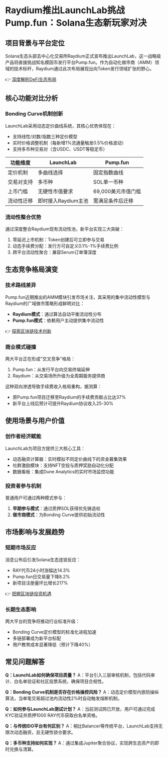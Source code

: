 # Raydium推出LaunchLab挑战Pump.fun：Solana生态新玩家对决

## 项目背景与平台定位
Solana生态头部去中心化交易所Raydium正式宣布推出LaunchLab，这一战略级产品将直接挑战知名模因币发行平台Pump.fun。作为自动化做市商（AMM）领域的技术标杆，Raydium通过此次布局展现出向Token发行领域扩张的野心。

👉 [深度解析DeFi生态布局](https://bit.ly/okx_welcome)

## 核心功能对比分析

### Bonding Curve机制创新
LaunchLab采用动态定价曲线系统，其核心优势体现在：
- 支持线性/对数/指数三种定价模型
- 实时价格调整机制（每新增1%流通量触发0.5%价格波动）
- 支持多币种交易对（含USDC、USDT等稳定币）

| 功能维度       | LaunchLab                | Pump.fun                 |
|----------------|--------------------------|--------------------------|
| 定价机制       | 多曲线选择               | 固定指数曲线             |
| 交易对支持     | 多币种                   | SOL单一币种              |
| 上币门槛       | 无硬性市值要求           | 69,000美元市值门槛       |
| 流动性迁移     | 即时接入Raydium主池      | 需满足条件后迁移         |

### 流动性整合优势
通过深度整合Raydium现有流动性池，新平台实现三大突破：
1. 零延迟上市机制：Token创建后可立即参与交易
2. 动态手续费分配：发行方可自定义0.1%-1%手续费比例
3. 跨平台流动性聚合：兼容Serum订单簿深度

## 生态竞争格局演变

### 技术路线差异
Pump.fun近期推出的AMM模块引发市场关注，其采用的集中流动性模型与Raydium的广域做市策略形成鲜明对比：
- **Raydium模式**：通过算法自动平衡流动性分布
- **Pump.fun模式**：依赖用户主动提供集中流动性

👉 [探索区块链技术创新](https://bit.ly/okx_welcome)

### 商业模式碰撞
两大平台正在形成"交叉竞争"格局：
1. Pump.fun：从发行平台向交易终端延伸
2. Raydium：从交易场所升级为全周期服务提供商

这种双向渗透导致手续费收入格局重构，据测算：
- 原Pump.fun项目迁移至Raydium的手续费贡献占比达37%
- 新平台上线后预计可提升Raydium协议收入25-30%

## 使用场景与用户价值

### 创作者经济赋能
LaunchLab为项目方提供三大核心工具：
- 动态融资计算器：实时模拟不同定价曲线下的资金募集效果
- 社群激励模块：支持NFT空投与质押奖励自动化分配
- 数据看板：集成Dune Analytics的实时市场监控功能

### 投资者参与机制
普通用户可通过两种模式参与：
1. **早期参与模式**：通过质押SOL获得优先铸造权
2. **做市商模式**：为Bonding Curve提供初始流动性

## 市场影响与发展趋势

### 短期市场反应
消息公布后引发Solana生态连锁反应：
- RAY代币24小时涨幅达14.3%
- Pump.fun日交易量下降8.2%
- 新项目注册量环比增长217%

👉 [把握区块链投资机遇](https://bit.ly/okx_welcome)

### 长期生态影响
两大平台的竞争将推动行业标准升级：
- Bonding Curve定价模型的标准化进程加速
- 多链部署成为新平台标配
- 用户教育成本显著降低（预计下降40%）

## 常见问题解答

**Q：LaunchLab如何确保项目质量？**
A：平台引入三层审核机制，包括代码审计、白名单验证和社区投票系统，确保项目合规性。

**Q：Bonding Curve机制是否存在价格操控风险？**
A：动态定价模型内嵌防操纵算法，当单笔交易超过池内流动性2%时自动触发熔断机制。

**Q：如何参与LaunchLab测试计划？**
A：当前测试网已开放，用户可通过完成KYC验证并质押1000 RAY代币获取白名单资格。

**Q：与传统IDO平台有何区别？**
A：相比Balancer等传统平台，LaunchLab支持无限次动态融资，且无硬性锁仓要求。

**Q：多币种支持如何实现？**
A：通过集成Jupiter聚合协议，实现跨生态资产的即时兑换与清算。